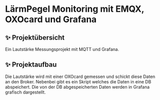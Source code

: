 # LärmPegel Monitoring mit EMQX, OXOcard und Grafana

## ✨ Projektübersicht
Ein Lautstärke Messungsprojekt mit MQTT und Grafana.

## ✨ Projektaufbau
Die Lautstärke wird mit einer OXOcard gemessen und schickt diese Daten an den Broker. Nebenbei gibt es ein Skript welches die Daten in eine DB abspeichert.
Die von der DB abgespeicherten Daten werden in Grafana grafisch dargestellt.